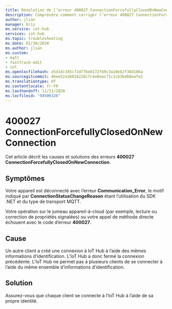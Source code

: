 ```yaml
---
title: Résolution de l’erreur 400027 ConnectionForcefullyClosedOnNewConnection dans Azure IoT Hub
description: Comprendre comment corriger l’erreur 400027 ConnectionForcefullyClosedOnNewConnection
author: jlian
manager: briz
ms.service: iot-hub
services: iot-hub
ms.topic: troubleshooting
ms.date: 01/30/2020
ms.author: jlian
ms.custom:
- mqtt
- fasttrack-edit
- iot
ms.openlocfilehash: e5d1dc345c72d77be6172fb9c3a10eb2f38d186a
ms.sourcegitcommit: 4bee52a3601b226cfc4e6eac71c1cb3b4b0eafe2
ms.translationtype: HT
ms.contentlocale: fr-FR
ms.lasthandoff: 11/11/2020
ms.locfileid: "94506326"
---
```

# <a name="400027-connectionforcefullyclosedonnewconnection"></a>400027 ConnectionForcefullyClosedOnNewConnection

Cet article décrit les causes et solutions des erreurs **400027 ConnectionForcefullyClosedOnNewConnection**.

## <a name="symptoms"></a>Symptômes

Votre appareil est déconnecté avec l’erreur **Communication_Error**, le motif indiqué par **ConnectionStatusChangeReason** étant l’utilisation du SDK .NET et du type de transport MQTT.

Votre opération sur le jumeau appareil-à-cloud (par exemple, lecture ou correction de propriétés signalées) ou votre appel de méthode directe échouent avec le code d’erreur **400027**.

## <a name="cause"></a>Cause

Un autre client a créé une connexion à IoT Hub à l’aide des mêmes informations d’identification. L’IoT Hub a donc fermé la connexion précédente. L’IoT Hub ne permet pas à plusieurs clients de se connecter à l’aide du même ensemble d’informations d’identification.

## <a name="solution"></a>Solution

Assurez-vous que chaque client se connecte à l’IoT Hub à l’aide de sa propre identité.